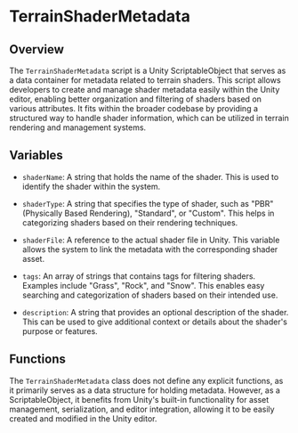# TerrainShaderMetadata

## Overview
The `TerrainShaderMetadata` script is a Unity ScriptableObject that serves as a data container for metadata related to terrain shaders. This script allows developers to create and manage shader metadata easily within the Unity editor, enabling better organization and filtering of shaders based on various attributes. It fits within the broader codebase by providing a structured way to handle shader information, which can be utilized in terrain rendering and management systems.

## Variables

- `shaderName`: A string that holds the name of the shader. This is used to identify the shader within the system.
  
- `shaderType`: A string that specifies the type of shader, such as "PBR" (Physically Based Rendering), "Standard", or "Custom". This helps in categorizing shaders based on their rendering techniques.
  
- `shaderFile`: A reference to the actual shader file in Unity. This variable allows the system to link the metadata with the corresponding shader asset.
  
- `tags`: An array of strings that contains tags for filtering shaders. Examples include "Grass", "Rock", and "Snow". This enables easy searching and categorization of shaders based on their intended use.
  
- `description`: A string that provides an optional description of the shader. This can be used to give additional context or details about the shader's purpose or features.

## Functions
The `TerrainShaderMetadata` class does not define any explicit functions, as it primarily serves as a data structure for holding metadata. However, as a ScriptableObject, it benefits from Unity's built-in functionality for asset management, serialization, and editor integration, allowing it to be easily created and modified in the Unity editor.